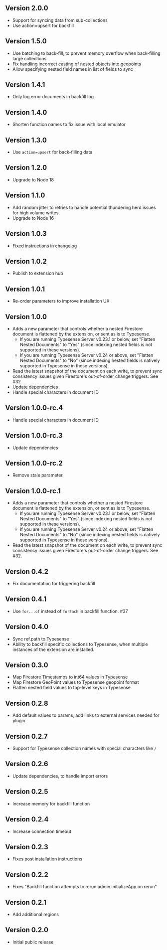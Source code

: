 ## Version 2.0.0

- Support for syncing data from sub-collections
- Use action=upsert for backfill

## Version 1.5.0

- Use batching to back-fill, to prevent memory overflow when back-filling large collections
- Fix handling incorrect casting of nested objects into geopoints
- Allow specifying nested field names in list of fields to sync

## Version 1.4.1

- Only log error documents in backfill log

## Version 1.4.0

- Shorten function names to fix issue with local emulator

## Version 1.3.0

- Use `action=upsert` for back-filling data

## Version 1.2.0

- Upgrade to Node 18

## Version 1.1.0

- Add random jitter to retries to handle potential thundering herd issues for high volume writes.
- Upgrade to Node 16

## Version 1.0.3

- Fixed instructions in changelog 

## Version 1.0.2

- Publish to extension hub

## Version 1.0.1

- Re-order parameters to improve installation UX

## Version 1.0.0

- Adds a new parameter that controls whether a nested Firestore document is flattened by the extension, or sent as is to Typesense.
  - If you are running Typesense Server v0.23.1 or below, set "Flatten Nested Documents" to "Yes" (since indexing nested fields is not supported in these versions).
  - If you are running Typesense Server v0.24 or above, set "Flatten Nested Documents" to "No" (since indexing nested fields is natively supported in Typesense in these versions).
- Read the latest snapshot of the document on each write, to prevent sync consistency issues given Firestore's out-of-order change triggers. See #32.
- Update dependencies
- Handle special characters in document ID


## Version 1.0.0-rc.4

- Handle special characters in document ID

## Version 1.0.0-rc.3

- Update dependencies

## Version 1.0.0-rc.2

- Remove stale parameter.

## Version 1.0.0-rc.1

- Adds a new parameter that controls whether a nested Firestore document is flattened by the extension, or sent as is to Typesense.
  - If you are running Typesense Server v0.23.1 or below, set "Flatten Nested Documents" to "Yes" (since indexing nested fields is not supported in these versions).
  - If you are running Typesense Server v0.24 or above, set "Flatten Nested Documents" to "No" (since indexing nested fields is natively supported in Typesense in these versions).
- Read the latest snapshot of the document on each write, to prevent sync consistency issues given Firestore's out-of-order change triggers. See #32.

## Version 0.4.2

- Fix documentation for triggering backfill

## Version 0.4.1

- Use `for...of` instead of `forEach` in backfill function. #37

## Version 0.4.0

- Sync ref.path to Typesense
- Ability to backfill specific collections to Typesense, when multiple instances of the extension are installed.

## Version 0.3.0

- Map Firestore Timestamps to int64 values in Typesense
- Map Firestore GeoPoint values to Typesense geopoint format
- Flatten nested field values to top-level keys in Typesense

## Version 0.2.8

- Add default values to params, add links to external services needed for plugin

## Version 0.2.7

- Support for Typesense collection names with special characters like `/`

## Version 0.2.6

- Update dependencies, to handle import errors

## Version 0.2.5

- Increase memory for backfill function

## Version 0.2.4

- Increase connection timeout

## Version 0.2.3

- Fixes post installation instructions

## Version 0.2.2

- Fixes "Backfill function attempts to rerun admin.initializeApp on rerun"

## Version 0.2.1

- Add additional regions

## Version 0.2.0

- Initial public release
